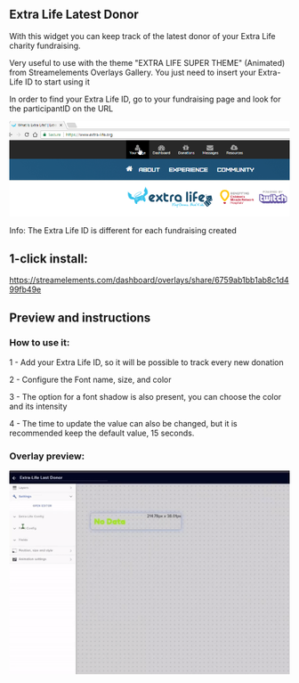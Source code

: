 <h2 id="widget-name" class="widget-name">Extra Life Latest Donor</h2>

<p id="description" class="description">With this widget you can keep track of the latest donor of your Extra Life charity fundraising. </p>
<p>Very useful to use with the theme "EXTRA LIFE SUPER THEME" (Animated) from Streamelements Overlays Gallery. You just need to insert your Extra-Life ID to start using it</p>
<p>In order to find your Extra Life ID, go to your fundraising page and look for the participantID on the URL</p>
<img src="https://raw.githubusercontent.com/c4ldas/streamelements-widgets/main/extra-life-latest-donor/participantId.gif" alt="Participant ID">

<p>Info: The Extra Life ID is different for each fundraising created</p>

<h2>1-click install:</h2>
<p><a href="https://streamelements.com/dashboard/overlays/share/6759ab1bb1ab8c1d499fb49e">https://streamelements.com/dashboard/overlays/share/6759ab1bb1ab8c1d499fb49e</a></p>

<h2>Preview and instructions</h2>

<h3>How to use it:</h3>
<p>1 - Add your Extra Life ID, so it will be possible to track every new donation</p>
<p>2 - Configure the Font name, size, and color</p>
<p>3 - The option for a font shadow is also present, you can choose the color and its intensity</p>
<p>4 - The time to update the value can also be changed, but it is recommended keep the default value, 15 seconds.</p>

<h3>Overlay preview:</h3>

<p><img src="https://raw.githubusercontent.com/c4ldas/streamelements-widgets/main/extra-life-latest-donor/widget.gif" alt="Overlay Preview"></p>
